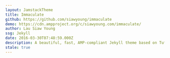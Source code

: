 ```yaml
---
layout: JamstackTheme
title: Immaculate
github: https://github.com/siawyoung/immaculate
demo: https://cdn.ampproject.org/c/siawyoung.com/immaculate/
author: Lau Siaw Young
ssg: Jekyll
date: 2016-03-30T07:48:59.000Z
description: A beautiful, fast, AMP-compliant Jekyll theme based on Tufte CSS.
stale: true
---
```


